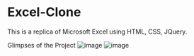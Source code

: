 # Excel-Clone
This is a replica of Microsoft Excel using HTML, CSS, JQuery.


Glimpses of the Project
![image](https://user-images.githubusercontent.com/84609623/145663834-b2450e35-dbca-4317-b97e-31f61616412b.png)
![image](https://user-images.githubusercontent.com/84609623/145663838-6c3a97d1-0caf-413c-9525-889c982261d2.png)
